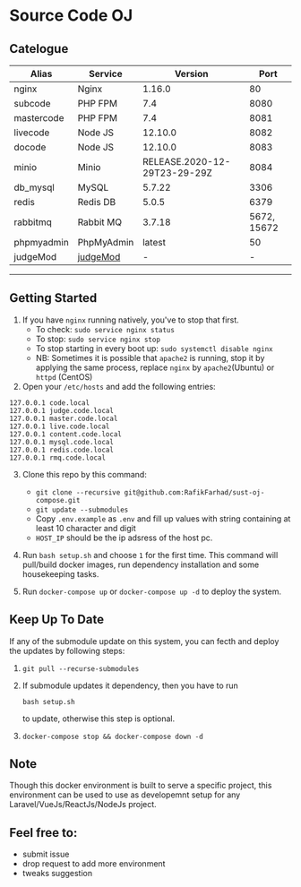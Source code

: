 # Source Code OJ

## Catelogue

| Alias      | Service                                                | Version                      | Port        |
| ---------- | ------------------------------------------------------ | ---------------------------- | ----------- |
| nginx      | Nginx                                                  | 1.16.0                       | 80          |
| subcode    | PHP FPM                                                | 7.4                          | 8080        |
| mastercode | PHP FPM                                                | 7.4                          | 8081        |
| livecode   | Node JS                                                | 12.10.0                      | 8082        |
| docode     | Node JS                                                | 12.10.0                      | 8083        |
| minio      | Minio                                                  | RELEASE.2020-12-29T23-29-29Z | 8084        |
| db_mysql   | MySQL                                                  | 5.7.22                       | 3306        |
| redis      | Redis DB                                               | 5.0.5                        | 6379        |
| rabbitmq   | Rabbit MQ                                              | 3.7.18                       | 5672, 15672 |
| phpmyadmin | PhpMyAdmin                                             | latest                       | 50          |
| judgeMod   | [judgeMod](https://github.com/talatmursalin/judgeMod/) | -                            | -           |

---

## Getting Started

1. If you have `nginx` running natively, you've to stop that first.
   - To check: `sudo service nginx status`
   - To stop: `sudo service nginx stop`
   - To stop starting in every boot up: `sudo systemctl disable nginx`
   - NB: Sometimes it is possible that `apache2` is running, stop it by applying the same process, replace `nginx` by `apache2`(Ubuntu) or `httpd` (CentOS)
2. Open your `/etc/hosts` and add the following entries:

```
127.0.0.1 code.local
127.0.0.1 judge.code.local
127.0.0.1 master.code.local
127.0.0.1 live.code.local
127.0.0.1 content.code.local
127.0.0.1 mysql.code.local
127.0.0.1 redis.code.local
127.0.0.1 rmq.code.local
```

3. Clone this repo by this command:

   - `git clone --recursive git@github.com:RafikFarhad/sust-oj-compose.git`
   - `git update --submodules`
   - Copy `.env.example` as `.env` and fill up values with string containing at least 10 character and digit
   - `HOST_IP` should be the ip adsress of the host pc.

4. Run `bash setup.sh` and choose `1` for the first time. This command will pull/build docker images, run dependency installation and some housekeeping tasks.
5. Run `docker-compose up` or `docker-compose up -d` to deploy the system.

## Keep Up To Date

If any of the submodule update on this system, you can fecth and deploy the updates by following steps:

1. `git pull --recurse-submodules`
2. If submodule updates it dependency, then you have to run

   `bash setup.sh`

   to update, otherwise this step is optional.

3. `docker-compose stop && docker-compose down -d`

## Note

Though this docker environment is built to serve a specific project, this environment can be used to use as developemnt setup for any Laravel/VueJs/ReactJs/NodeJs project.

## Feel free to:

- submit issue
- drop request to add more environment
- tweaks suggestion
